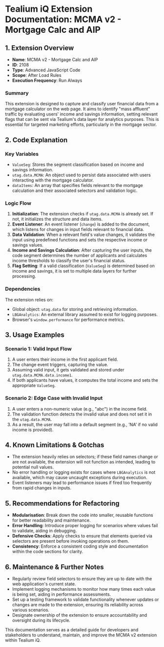 # Tealium iQ Extension Documentation: MCMA v2 - Mortgage Calc and AIP

## 1. Extension Overview
- **Name**: MCMA v2 - Mortgage Calc and AIP
- **ID**: 2108
- **Type**: Advanced JavaScript Code
- **Scope**: After Load Rules
- **Execution Frequency**: Run Always

### Summary
This extension is designed to capture and classify user financial data from a mortgage calculator on the web page. It aims to identify "mass affluent" traffic by evaluating users' income and savings information, setting relevant flags that can be sent via Tealium's data layer for analytics purposes. This is essential for targeted marketing efforts, particularly in the mortgage sector.

## 2. Code Explanation

### Key Variables
- `ValueSeg`: Stores the segment classification based on income and savings information.
- `utag.data.MCMA`: An object used to persist data associated with users interacting with the mortgage calculator.
- `dataItems`: An array that specifies fields relevant to the mortgage calculation and their associated selectors and validation logic.

### Logic Flow
1. **Initialization**: The extension checks if `utag.data.MCMA` is already set. If not, it initializes the structure and data items.
2. **Event Listener**: An event listener (`change`) is added to the document, which listens for changes in input fields relevant to financial data.
3. **Data Validation**: When a relevant field's value changes, it validates the input using predefined functions and sets the respective income or savings values.
4. **Income and Savings Calculation**: After capturing the user inputs, the code segment determines the number of applicants and calculates income thresholds to classify the user's financial status.
5. **Flag Setting**: If a valid classification (`ValueSeg`) is determined based on income and savings, it is set to multiple data layers for further processing.

### Dependencies
The extension relies on:
- Global object: `utag.data` for storing and retrieving information.
- `LBGAnalytics`: An external library assumed to exist for logging purposes.
- Browser's `window.performance` for performance metrics.

## 3. Usage Examples

### Scenario 1: Valid Input Flow
1. A user enters their income in the first applicant field.
2. The change event triggers, capturing the value.
3. Assuming valid input, it gets validated and stored under `utag.data.MCMA.data.income1`.
4. If both applicants have values, it computes the total income and sets the appropriate `ValueSeg`.

### Scenario 2: Edge Case with Invalid Input
1. A user enters a non-numeric value (e.g., "abc") in the income field.
2. The validation function detects the invalid value and does not set it in the `utag.data.MCMA`.
3. As a result, the user may fall into a default segment (e.g., 'NA' if no valid income is provided).

## 4. Known Limitations & Gotchas
- The extension heavily relies on selectors; if these field names change or are not available, the extension will not function as intended, leading to potential null values.
- No error handling or logging exists for cases where `LBGAnalytics` is not available, which may cause uncaught exceptions during execution.
- Event listeners may lead to performance issues if fired too frequently from rapid changes in inputs.

## 5. Recommendations for Refactoring
- **Modularisation**: Break down the code into smaller, reusable functions for better readability and maintenance.
- **Error Handling**: Introduce proper logging for scenarios where values fail to validate, aiding in debugging.
- **Defensive Checks**: Apply checks to ensure that elements queried via selectors are present before invoking operations on them.
- **Consistency**: Enforce a consistent coding style and documentation within the code sections for clarity.

## 6. Maintenance & Further Notes
- Regularly review field selectors to ensure they are up to date with the web application's current state.
- Implement logging mechanisms to monitor how many times each value is being set, aiding in performance assessments.
- Set up a testing framework to validate functionality whenever updates or changes are made to the extension, ensuring its reliability across various scenarios.
- Designate ownership of the extension to ensure accountability and oversight during its lifecycle. 

This documentation serves as a detailed guide for developers and stakeholders to understand, maintain, and improve the MCMA v2 extension within Tealium iQ.